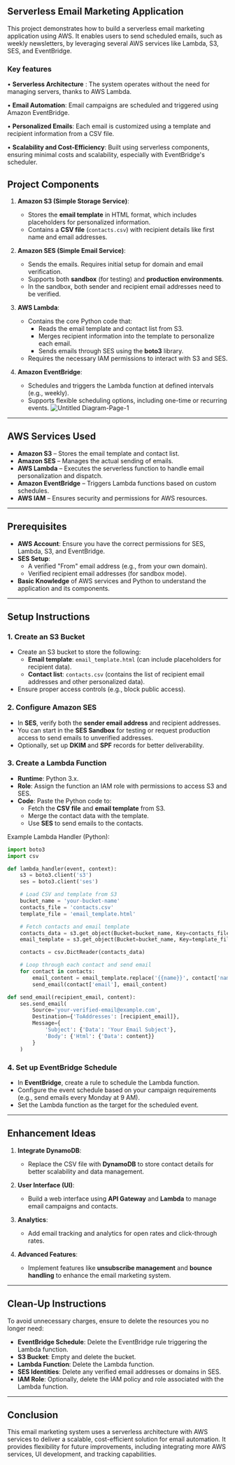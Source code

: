
## Serverless Email Marketing Application
This project demonstrates how to build a serverless email marketing application using AWS. It enables users to send scheduled emails, such as weekly newsletters, by leveraging several AWS services like Lambda, S3, SES, and EventBridge.

### Key features 
• **Serverless Architecture** : The system operates without the need for managing servers, thanks to AWS Lambda.

• **Email Automation**: Email campaigns are scheduled and triggered using Amazon EventBridge.

• **Personalized Emails**: Each email is customized using a template and recipient information from a CSV file.

• **Scalability and Cost-Efficiency**: Built using serverless components, ensuring minimal costs and scalability, especially with EventBridge's scheduler.

## Project Components

1. **Amazon S3 (Simple Storage Service)**:
    - Stores the **email template** in HTML format, which includes placeholders for personalized information.
    - Contains a **CSV file** (`contacts.csv`) with recipient details like first name and email addresses.
  
2. **Amazon SES (Simple Email Service)**:
    - Sends the emails. Requires initial setup for domain and email verification.
    - Supports both **sandbox** (for testing) and **production environments**.
    - In the sandbox, both sender and recipient email addresses need to be verified.

3. **AWS Lambda**:
    - Contains the core Python code that:
        - Reads the email template and contact list from S3.
        - Merges recipient information into the template to personalize each email.
        - Sends emails through SES using the **boto3** library.
    - Requires the necessary IAM permissions to interact with S3 and SES.

4. **Amazon EventBridge**:
    - Schedules and triggers the Lambda function at defined intervals (e.g., weekly).
    - Supports flexible scheduling options, including one-time or recurring events.
    ![Untitled Diagram-Page-1](https://github.com/user-attachments/assets/77cf24f2-f164-4874-8344-08ba6ba9df44)
---

## AWS Services Used

- **Amazon S3** – Stores the email template and contact list.
- **Amazon SES** – Manages the actual sending of emails.
- **AWS Lambda** – Executes the serverless function to handle email personalization and dispatch.
- **Amazon EventBridge** – Triggers Lambda functions based on custom schedules.
- **AWS IAM** – Ensures security and permissions for AWS resources.

---

## Prerequisites

- **AWS Account**: Ensure you have the correct permissions for SES, Lambda, S3, and EventBridge.
- **SES Setup**:
  - A verified "From" email address (e.g., from your own domain).
  - Verified recipient email addresses (for sandbox mode).
- **Basic Knowledge** of AWS services and Python to understand the application and its components.

---

## Setup Instructions

### 1. Create an S3 Bucket

- Create an S3 bucket to store the following:
  - **Email template**: `email_template.html` (can include placeholders for recipient data).
  - **Contact list**: `contacts.csv` (contains the list of recipient email addresses and other personalized data).
- Ensure proper access controls (e.g., block public access).

### 2. Configure Amazon SES

- In **SES**, verify both the **sender email address** and recipient addresses.
- You can start in the **SES Sandbox** for testing or request production access to send emails to unverified addresses.
- Optionally, set up **DKIM** and **SPF** records for better deliverability.

### 3. Create a Lambda Function

- **Runtime**: Python 3.x.
- **Role**: Assign the function an IAM role with permissions to access S3 and SES.
- **Code**: Paste the Python code to:
  - Fetch the **CSV file** and **email template** from S3.
  - Merge the contact data with the template.
  - Use **SES** to send emails to the contacts.
  
Example Lambda Handler (Python):
```python
import boto3
import csv

def lambda_handler(event, context):
    s3 = boto3.client('s3')
    ses = boto3.client('ses')

    # Load CSV and template from S3
    bucket_name = 'your-bucket-name'
    contacts_file = 'contacts.csv'
    template_file = 'email_template.html'

    # Fetch contacts and email template
    contacts_data = s3.get_object(Bucket=bucket_name, Key=contacts_file)['Body'].read().decode('utf-8').splitlines()
    email_template = s3.get_object(Bucket=bucket_name, Key=template_file)['Body'].read().decode('utf-8')

    contacts = csv.DictReader(contacts_data)

    # Loop through each contact and send email
    for contact in contacts:
        email_content = email_template.replace('{{name}}', contact['name'])  # Personalize email
        send_email(contact['email'], email_content)

def send_email(recipient_email, content):
    ses.send_email(
        Source='your-verified-email@example.com',
        Destination={'ToAddresses': [recipient_email]},
        Message={
            'Subject': {'Data': 'Your Email Subject'},
            'Body': {'Html': {'Data': content}}
        }
    )
```

### 4. Set up EventBridge Schedule

- In **EventBridge**, create a rule to schedule the Lambda function.
- Configure the event schedule based on your campaign requirements (e.g., send emails every Monday at 9 AM).
- Set the Lambda function as the target for the scheduled event.

---

## Enhancement Ideas

1. **Integrate DynamoDB**:
   - Replace the CSV file with **DynamoDB** to store contact details for better scalability and data management.

2. **User Interface (UI)**:
   - Build a web interface using **API Gateway** and **Lambda** to manage email campaigns and contacts.
   
3. **Analytics**:
   - Add email tracking and analytics for open rates and click-through rates.

4. **Advanced Features**:
   - Implement features like **unsubscribe management** and **bounce handling** to enhance the email marketing system.

---

## Clean-Up Instructions

To avoid unnecessary charges, ensure to delete the resources you no longer need:
- **EventBridge Schedule**: Delete the EventBridge rule triggering the Lambda function.
- **S3 Bucket**: Empty and delete the bucket.
- **Lambda Function**: Delete the Lambda function.
- **SES Identities**: Delete any verified email addresses or domains in SES.
- **IAM Role**: Optionally, delete the IAM policy and role associated with the Lambda function.

---

## Conclusion

This email marketing system uses a serverless architecture with AWS services to deliver a scalable, cost-efficient solution for email automation. It provides flexibility for future improvements, including integrating more AWS services, UI development, and tracking capabilities.


